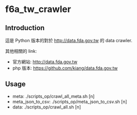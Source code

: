 f6a_tw_crawler
================

Introduction
-----
這是 Python 版本的對於 http://data.fda.gov.tw 的 data crawler.

其他相關的 link:
* 官方網站: http://data.fda.gov.tw
* php 版本: https://github.com/kiang/data.fda.gov.tw

Usage
-----
* meta: ./scripts_op/crawl_all_meta.sh [n]
* meta_json_to_csv: ./scripts_op/meta_json_to_csv.sh [n]
* data: ./scripts_op/crawl_all.sh [n]

